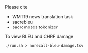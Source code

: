 
Please cite
- WMT19 news translation task
- sacrebleu
- sacremoses tokenizer


To view BLEU and CHRF damage

    ./run.sh > norecall-bleu-damage.tsv

